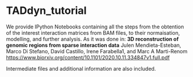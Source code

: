 # TADdyn_tutorial
We provide IPython Notebooks containing all the steps from the obtention of the interest interaction matrices from BAM files, to their normaisation, modelling, and further analysis. As it was done in:
**3D reconstruction of genomic regions from sparse interaction data**
Julen Mendieta-Esteban, Marco Di Stefano, David Castillo, Irene Farabella1, and Marc A Marti-Renom
https://www.biorxiv.org/content/10.1101/2020.10.11.334847v1.full.pdf

Intermediate files and additional information are also included.

